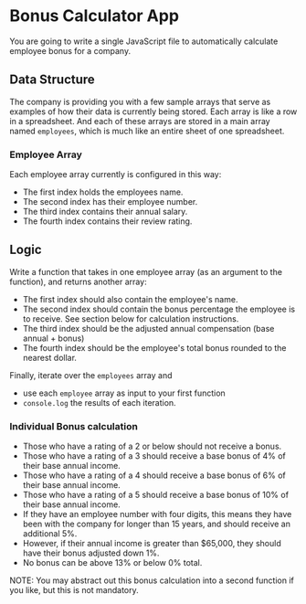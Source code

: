 # Bonus Calculator App

You are going to write a single JavaScript file to automatically calculate employee bonus for a company.

## Data Structure

The company is providing you with a few sample arrays that serve as examples of how their data is currently being stored. Each array is like a row in a spreadsheet. And each of these arrays are stored in a main array named `employees`, which is much like an entire sheet of one spreadsheet.

### Employee Array
Each employee array currently is configured in this way:

* The first index holds the employees name.
* The second index has their employee number.
* The third index contains their annual salary.
* The fourth index contains their review rating.

## Logic
Write a function that takes in one employee array (as an argument to the function), and returns another array:

* The first index should also contain the employee's name.
* The second index should contain the bonus percentage the employee is to receive. See section below for calculation instructions.
* The third index should be the adjusted annual compensation (base annual + bonus)
* The fourth index should be the employee's total bonus rounded to the nearest dollar.

Finally, iterate over the `employees` array and 

* use each `employee` array as input to your first function
* `console.log` the results of each iteration. 

### Individual Bonus calculation
- Those who have a rating of a 2 or below should not receive a bonus.
- Those who have a rating of a 3 should receive a base bonus of 4% of their base annual income.
- Those who have a rating of a 4 should receive a base bonus of 6% of their base annual income.
- Those who have a rating of a 5 should receive a base bonus of 10% of their base annual income.
- If they have an employee number with four digits, this means they have been with the company for longer than 15 years, 
and should receive an additional 5%.
- However, if their annual income is greater than $65,000, they should have their bonus adjusted down 1%. 
- No bonus can be above 13% or below 0% total.

NOTE: You may abstract out this bonus calculation into a second function if you like, but this is not mandatory.


